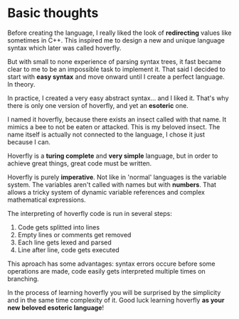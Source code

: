 # Basic thoughts
Before creating the language, I really liked
the look of **redirecting** values like sometimes
in C++. This inspired me to design a new and
unique language syntax which later was called
hoverfly.

But with small to none experience of parsing syntax
trees, it fast became clear to me to be an impossible
task to implement it. That said I decided to start
with **easy syntax** and move onward until I create a perfect
language. In theory.

In practice, I created a very easy abstract syntax...
and I liked it. That's why there is only one
version of hoverfly, and yet an **esoteric** one.

I named it hoverfly, because there exists an insect called
with that name. It mimics a bee to not be eaten or attacked.
This is my beloved insect. The name itself is actually not
connected to the language, I chose it just because I can.

Hoverfly is a **turing complete** and **very simple** language,
but in order to achieve great things, great code
must be written.

Hoverfly is purely **imperative**. Not like in 'normal'
languages is the variable system. The variables
aren't called with names but with **numbers**. That allows
a tricky system of dynamic variable references and
complex mathematical expressions.

The interpreting of hoverfly code is run in several steps:
1) Code gets splitted into lines
2) Empty lines or comments get removed
3) Each line gets lexed and parsed
4) Line after line, code gets executed

This aproach has some advantages: syntax errors occure
before some operations are made, code easily gets interpreted
multiple times on branching.

In the process of learning hoverfly you will be
surprised by the simplicity and in the same time
complexity of it. Good luck learning hoverfly
**as your new beloved esoteric language**!